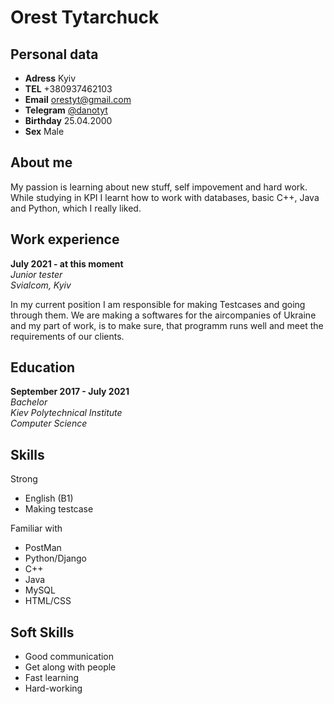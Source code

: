 # Orest Tytarchuck
## Personal data
- **Adress** Kyiv
- **TEL** +380937462103
- **Email** orestyt@gmail.com
- **Telegram** [@danotyt](https://t.me/danotyt)
- **Birthday** 25.04.2000
- **Sex** Male

## About me

My passion is learning about new stuff, self impovement and hard work. While studying in KPI I learnt how to work with databases, basic C++, Java and Python, which I really liked. 

## Work experience 

**July 2021 - at this moment**  
*Junior tester*  
*Svialcom, Kyiv*

In my current position I am responsible for making Testcases and going through them. We are making a softwares for the aircompanies of Ukraine and my part of work, is to make sure, that programm runs well and meet the requirements of our clients.

## Education

**September 2017 - July 2021**  
*Bachelor*  
*Kiev Polytechnical Institute*  
*Computer Science*

## Skills
 Strong
- English (B1)
- Making testcase

 Familiar with
- PostMan 
- Python/Django
- C++
- Java
- MySQL
- HTML/CSS

## Soft Skills
- Good communication
- Get along with people
- Fast learning
- Hard-working
